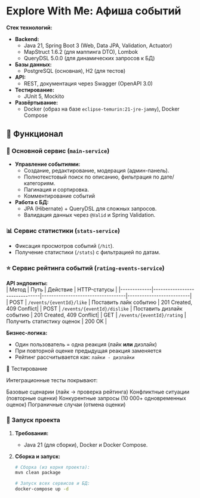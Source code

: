 # Explore With Me: Афиша событий  

**Стек технологий:**  
- **Backend:**  
  - Java 21, Spring Boot 3 (Web, Data JPA, Validation, Actuator)  
  - MapStruct 1.6.2 (для маппинга DTO), Lombok  
  - QueryDSL 5.0.0 (для динамических запросов к БД)  
- **Базы данных:**  
  - PostgreSQL (основная), H2 (для тестов)  
- **API:**  
  - REST, документация через Swagger (OpenAPI 3.0)  
- **Тестирование:**  
  - JUnit 5, Mockito  
- **Развёртывание:**  
  - Docker (образ на базе `eclipse-temurin:21-jre-jammy`), Docker Compose  

## 📌 Функционал  

### 🎫 Основной сервис (`main-service`)  
- **Управление событиями:**  
  - Создание, редактирование, модерация (админ-панель).  
  - Полнотекстовый поиск по описанию, фильтрация по дате/категориям.  
  - Пагинация и сортировка.
  - Комментирование событий 
- **Работа с БД:**  
  - JPA (Hibernate) + QueryDSL для сложных запросов.  
  - Валидация данных через `@Valid` и Spring Validation.  

### 📊 Сервис статистики (`stats-service`)  
- Фиксация просмотров событий (`/hit`).  
- Получение статистики (`/stats`) с фильтрацией по датам.

### ⭐ Сервис рейтинга событий (`rating-events-service`)
**API эндпоинты:**  
| Метод       | Путь                          | Действие                          | HTTP-статусы              |
|-------------|-------------------------------|-----------------------------------|--------------------------|
| POST        | `/events/{eventId}/like`      | Поставить лайк событию            | 201 Created, 409 Conflict|
| POST        | `/events/{eventId}/dislike`   | Поставить дизлайк событию         | 201 Created, 409 Conflict|
| GET         | `/events/{eventId}/rating`    | Получить статистику оценок        | 200 OK                   |

**Бизнес-логика:**
- Один пользователь = одна реакция (лайк **или** дизлайк)
- При повторной оценке предыдущая реакция заменяется
- Рейтинг рассчитывается как: `лайки - дизлайки`

🧪 Тестирование

Интеграционные тесты покрывают:

Базовые сценарии (лайк → проверка рейтинга)
Конфликтные ситуации (повторные оценки)
Конкурентные запросы (10 000+ одновременных оценок)
Пограничные случаи (отмена оценки)

### 🚀 Запуск проекта  
1. **Требования:**  
   - Java 21 (для сборки), Docker и Docker Compose.  

2. **Сборка и запуск:**  
   ```bash
   # Сборка (из корня проекта):
   mvn clean package

   # Запуск всех сервисов и БД:
   docker-compose up -d
